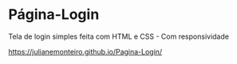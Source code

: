 # Página-Login

Tela de login simples feita com HTML e CSS - Com responsividade

https://julianemonteiro.github.io/Pagina-Login/
